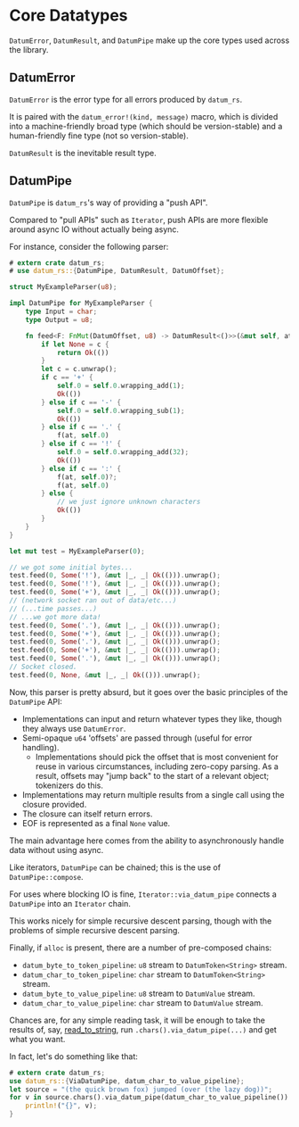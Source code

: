 # Core Datatypes

`DatumError`, `DatumResult`, and `DatumPipe` make up the core types used across the library.

## DatumError

`DatumError` is the error type for all errors produced by `datum_rs`.

It is paired with the `datum_error!(kind, message)` macro, which is divided into a machine-friendly broad type (which should be version-stable) and a human-friendly fine type (not so version-stable).

`DatumResult` is the inevitable result type.

## DatumPipe

`DatumPipe` is `datum_rs`'s way of providing a "push API".

Compared to "pull APIs" such as `Iterator`, push APIs are more flexible around async IO without actually being async.

For instance, consider the following parser:

```rust
# extern crate datum_rs;
# use datum_rs::{DatumPipe, DatumResult, DatumOffset};

struct MyExampleParser(u8);

impl DatumPipe for MyExampleParser {
	type Input = char;
	type Output = u8;

	fn feed<F: FnMut(DatumOffset, u8) -> DatumResult<()>>(&mut self, at: DatumOffset, c: Option<char>, f: &mut F) -> DatumResult<()> {
		if let None = c {
			return Ok(())
		}
		let c = c.unwrap();
		if c == '+' {
			self.0 = self.0.wrapping_add(1);
			Ok(())
		} else if c == '-' {
			self.0 = self.0.wrapping_sub(1);
			Ok(())
		} else if c == '.' {
			f(at, self.0)
		} else if c == '!' {
			self.0 = self.0.wrapping_add(32);
			Ok(())
		} else if c == ':' {
			f(at, self.0)?;
			f(at, self.0)
		} else {
			// we just ignore unknown characters
			Ok(())
		}
	}
}

let mut test = MyExampleParser(0);

// we got some initial bytes...
test.feed(0, Some('!'), &mut |_, _| Ok(())).unwrap();
test.feed(0, Some('!'), &mut |_, _| Ok(())).unwrap();
test.feed(0, Some('+'), &mut |_, _| Ok(())).unwrap();
// (network socket ran out of data/etc...)
// (...time passes...)
// ...we got more data!
test.feed(0, Some('.'), &mut |_, _| Ok(())).unwrap();
test.feed(0, Some('+'), &mut |_, _| Ok(())).unwrap();
test.feed(0, Some('.'), &mut |_, _| Ok(())).unwrap();
test.feed(0, Some('+'), &mut |_, _| Ok(())).unwrap();
test.feed(0, Some('.'), &mut |_, _| Ok(())).unwrap();
// Socket closed.
test.feed(0, None, &mut |_, _| Ok(())).unwrap();
```

Now, this parser is pretty absurd, but it goes over the basic principles of the `DatumPipe` API:

* Implementations can input and return whatever types they like, though they always use `DatumError`.
* Semi-opaque `u64` 'offsets' are passed through (useful for error handling).
	* Implementations should pick the offset that is most convenient for reuse in various circumstances, including zero-copy parsing. As a result, offsets may "jump back" to the start of a relevant object; tokenizers do this.
* Implementations may return multiple results from a single call using the closure provided.
* The closure can itself return errors.
* EOF is represented as a final `None` value.

The main advantage here comes from the ability to asynchronously handle data without using async.

Like iterators, `DatumPipe` can be chained; this is the use of `DatumPipe::compose`.

For uses where blocking IO is fine, `Iterator::via_datum_pipe` connects a `DatumPipe` into an `Iterator` chain.

This works nicely for simple recursive descent parsing, though with the problems of simple recursive descent parsing.

Finally, if `alloc` is present, there are a number of pre-composed chains:

* `datum_byte_to_token_pipeline`: `u8` stream to `DatumToken<String>` stream.
* `datum_char_to_token_pipeline`: `char` stream to `DatumToken<String>` stream.
* `datum_byte_to_value_pipeline`: `u8` stream to `DatumValue` stream.
* `datum_char_to_value_pipeline`: `char` stream to `DatumValue` stream.

Chances are, for any simple reading task, it will be enough to take the results of, say, [read_to_string](https://doc.rust-lang.org/std/fs/fn.read_to_string.html), run `.chars().via_datum_pipe(...)` and get what you want.

In fact, let's do something like that:

```rust
# extern crate datum_rs;
use datum_rs::{ViaDatumPipe, datum_char_to_value_pipeline};
let source = "(the quick brown fox) jumped (over (the lazy dog))";
for v in source.chars().via_datum_pipe(datum_char_to_value_pipeline()).map(|v| v.expect("the input should be valid")) {
	println!("{}", v);
}
```
